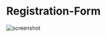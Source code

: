 # Registration-Form
![screenshot](https://user-images.githubusercontent.com/102898369/169282312-92fb25ea-9961-4add-b695-7adcaf2d7015.png)
